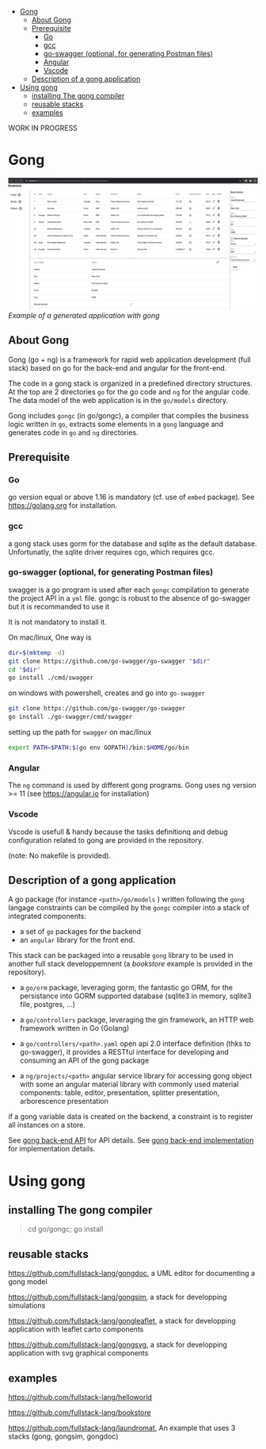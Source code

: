 - [Gong](#gong)
  - [About Gong](#about-gong)
  - [Prerequisite](#prerequisite)
    - [Go](#go)
    - [gcc](#gcc)
    - [go-swagger (optional, for generating Postman files)](#go-swagger-optional-for-generating-postman-files)
    - [Angular](#angular)
    - [Vscode](#vscode)
  - [Description of a gong application](#description-of-a-gong-application)
- [Using gong](#using-gong)
  - [installing The gong compiler](#installing-the-gong-compiler)
  - [reusable stacks](#reusable-stacks)
  - [examples](#examples)

WORK IN PROGRESS

# Gong

![Example of a generated application with gong](docs/images/bookstore-client.png)
*Example of a generated application with gong*

## About Gong

Gong (go + ng) is a framework for rapid web application development (full stack) based on go for the back-end and angular for the front-end.

The code in a gong stack is organized in a predefined directory structures. At the top are 2 directories `go` for the go code and `ng` for the angular code. The data model of the web application is in the `go/models` directory. 

Gong includes `gongc` (in go/gongc), a compiler that compiles the business logic written in `go`, extracts some elements in a `gong` language and generates code in `go` and `ng` directories.

## Prerequisite

### Go

go version equal or above 1.16 is mandatory (cf. use of `embed` package). See https://golang.org for installation.

### gcc

a gong stack uses gorm for the database and sqlite as the default database. Unfortunatly, the sqlite driver requires cgo, which requires gcc.

### go-swagger (optional, for generating Postman files)

swagger is a go program is used after each `gongc` compilation to generate the project API in a `yml` file. gongc is robust to the absence of go-swagger but it is recommanded to use it

It is not mandatory to install it.

On mac/linux, One way is

```bash
dir=$(mktemp -d) 
git clone https://github.com/go-swagger/go-swagger "$dir" 
cd "$dir"
go install ./cmd/swagger
```

on windows with powershell, creates and go into `go-swagger`
```bash
git clone https://github.com/go-swagger/go-swagger
go install ./go-swagger/cmd/swagger
```

setting up the path for `swagger` on mac/linux
```sh
export PATH=$PATH:$(go env GOPATH)/bin:$HOME/go/bin
```

### Angular

The `ng` command is used by different gong programs. Gong uses ng version >= 11 (see https://angular.io for installation)

### Vscode

Vscode is usefull & handy because the tasks definitionq and debug configuration related to gong are provided in the repository.

(note: No makefile is provided).

## Description of a gong application

A go package (for instance `<path>/go/models` ) written following the `gong` langage constraints can be compiled by the `gongc` compiler into a stack of integrated components:
- a set of `go` packages for the backend
- an `angular` library for the front end. 

This stack can be packaged into a reusable `gong` library to be used in another full stack developpemnent (a *bookstore* example is provided in the repository).

- a `go/orm` package, leveraging gorm, the fantastic go ORM, for the persistance into GORM supported database (sqlite3 in memory, sqlite3 file, postgres, ...)
- a `go/controllers` package, leveraging the gin framework, an HTTP web framework written in Go (Golang)
- a `go/controllers/<path>.yaml` open api 2.0 interface definition (thks to go-swagger), it provides a RESTful interface for  developing and consuming an API of the gong package

- a `ng/projects/<path>` angular service library for accessing gong object with some an angular material library with commonly used material components: table, editor, presentation, splitter presentation, arborescence presentation

if a gong variable data is created on the backend, a constraint is to register all instances on a store.

See [gong back-end API](./gong-go-api.md.md) for API details.
See [gong back-end implementation](./gong-go-impl.md.md) for implementation details.

# Using gong

## installing The gong compiler

> cd go/gongc; go install

## reusable stacks 

https://github.com/fullstack-lang/gongdoc, a UML editor for documenting a gong model

https://github.com/fullstack-lang/gongsim, a stack for developping simulations

https://github.com/fullstack-lang/gongleaflet, a stack for developping application with leaflet carto components

https://github.com/fullstack-lang/gongsvg, a stack for developping application with svg graphical components

## examples

https://github.com/fullstack-lang/helloworld

https://github.com/fullstack-lang/bookstore

https://github.com/fullstack-lang/laundromat, An example that uses 3 stacks (gong, gongsim, gongdoc)
